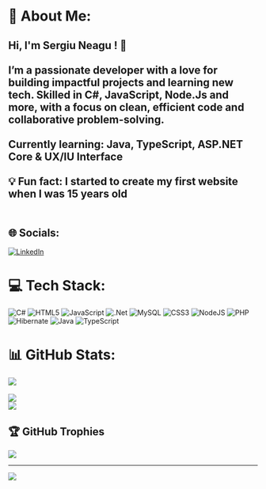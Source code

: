 # 💫 About Me:
## Hi, I'm Sergiu Neagu ! 👋<br><br>I’m a passionate developer with a love for building impactful projects and learning new tech. Skilled in C#, JavaScript, Node.Js and more, with a focus on clean, efficient code and collaborative problem-solving.<br><br> Currently learning: Java, TypeScript, ASP.NET Core & UX/IU Interface<br><br>💡 Fun fact: I started to create my first website when I was 15 years old<br><br>


## 🌐 Socials:
[![LinkedIn](https://img.shields.io/badge/LinkedIn-%230077B5.svg?logo=linkedin&logoColor=white)](https://www.linkedin.com/in/sergiu-neagu28/) 

# 💻 Tech Stack:
![C#](https://img.shields.io/badge/c%23-%23239120.svg?style=for-the-badge&logo=csharp&logoColor=white) ![HTML5](https://img.shields.io/badge/html5-%23E34F26.svg?style=for-the-badge&logo=html5&logoColor=white) ![JavaScript](https://img.shields.io/badge/javascript-%23323330.svg?style=for-the-badge&logo=javascript&logoColor=%23F7DF1E) ![.Net](https://img.shields.io/badge/.NET-5C2D91?style=for-the-badge&logo=.net&logoColor=white) ![MySQL](https://img.shields.io/badge/mysql-4479A1.svg?style=for-the-badge&logo=mysql&logoColor=white) ![CSS3](https://img.shields.io/badge/css3-%231572B6.svg?style=for-the-badge&logo=css3&logoColor=white) ![NodeJS](https://img.shields.io/badge/node.js-6DA55F?style=for-the-badge&logo=node.js&logoColor=white) ![PHP](https://img.shields.io/badge/php-%23777BB4.svg?style=for-the-badge&logo=php&logoColor=white) ![Hibernate](https://img.shields.io/badge/Hibernate-59666C?style=for-the-badge&logo=Hibernate&logoColor=white) ![Java](https://img.shields.io/badge/java-%23ED8B00.svg?style=for-the-badge&logo=openjdk&logoColor=white) ![TypeScript](https://img.shields.io/badge/typescript-%23007ACC.svg?style=for-the-badge&logo=typescript&logoColor=white)
# 📊 GitHub Stats:
![](https://github-readme-stats.vercel.app/api?username=sergiuNE&theme=aura&hide_border=false&include_all_commits=true&count_private=false)<br/><br/>
![](https://github-readme-streak-stats.herokuapp.com/?user=sergiuNE&theme=aura&hide_border=false)<br/>
![](https://github-readme-stats.vercel.app/api/top-langs/?username=sergiuNE&theme=aura&hide_border=false&include_all_commits=true&count_private=false&layout=compact)

## 🏆 GitHub Trophies
![](https://github-profile-trophy.vercel.app/?username=sergiuNE&theme=radical&no-frame=false&no-bg=false&margin-w=4)

---
[![](https://visitcount.itsvg.in/api?id=sergiuNE&icon=4&color=3)](https://visitcount.itsvg.in)
